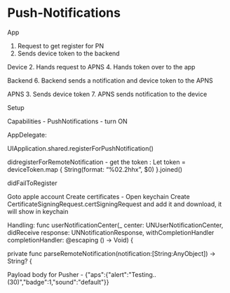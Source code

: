 # Push-Notifications

 
 App
 1. Request to get register for PN
 5. Sends device token to the backend
 
 Device
 2. Hands request to APNS
 4. Hands token over to the app
 
 Backend
 6. Backend sends a notification and device token to the APNS
 
 APNS
 3. Sends device token
 7. APNS sends notification to the device
 
 
 
 Setup
 
 Capabilities -
 PushNotifications - turn ON
 
 AppDelegate:
 
 UIApplication.shared.registerForPushNotification()
 
 didregisterForRemoteNotification - get the token :
 Let token = deviceToken.map { String(format: “%02.2hhx”, $0) }.joined()
 
 didFailToRegister
 
 Goto apple account
 Create certificates -
 Open keychain
 Create CertificateSigningRequest.certSigningRequest and add it and download, it will show in keychain
 
 
 Handling:
 func userNotificationCenter(_ center: UNUserNotificationCenter, didReceive response: UNNotificationResponse, withCompletionHandler completionHandler: @escaping () -> Void) {
 
 private func parseRemoteNotification(notification:[String:AnyObject]) -> String? {
 

 Payload body for Pusher - {"aps":{"alert":"Testing.. (30)","badge":1,"sound":"default"}}
